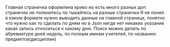 Главная страничка оформлена криво но есть много разных доп страничек не поленитесь по тыкайтесь на разные странички
Я не понял в каком формате нужно выводить данные на главной странице, понятно что нужно как то сделать по дням но в Json нигде нет никаких указание какая запись относиться к какому дню. Поиск можно делать по абревиатуре дней недель, по полным имнам учителей, по названию предметов(дисциплин)
